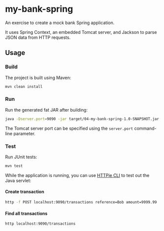 # my-bank-spring

An exercise to create a mock bank Spring application.

It uses Spring Context, an embedded Tomcat server, and Jackson to parse JSON data from HTTP requests.

## Usage

### Build

The project is built using Maven:

```bash
mvn clean install
```

### Run

Run the generated fat JAR after building:

```bash
java -Dserver.port=9090 -jar target/04-my-bank-spring-1.0-SNAPSHOT.jar
```

The Tomcat server port can be specified using the `server.port` command-line parameter.

### Test

Run JUnit tests:

```bash
mvn test
```

While the application is running, you can use [HTTPie CLI](https://httpie.io/cli) to test out the Java servlet:

#### Create transaction

```bash
http -f POST localhost:9090/transactions reference=Bob amount=9999.99
```

#### Find all transactions

```bash
http localhost:9090/transactions
```
